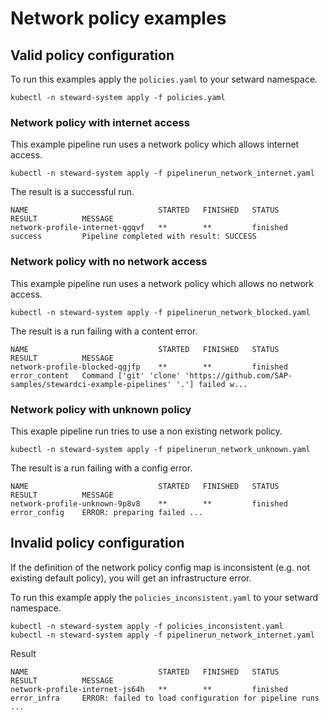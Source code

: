 # Network policy examples

## Valid policy configuration

To run this examples apply the `policies.yaml` to your setward namespace.

```
kubectl -n steward-system apply -f policies.yaml
```

### Network policy with internet access

This example pipeline run uses a network policy which allows internet access.

```
kubectl -n steward-system apply -f pipelinerun_network_internet.yaml
```

The result is a successful run.
```
NAME                             STARTED   FINISHED   STATUS     RESULT          MESSAGE
network-profile-internet-qgqvf   **        **         finished   success         Pipeline completed with result: SUCCESS
```

### Network policy with no network access

This example pipeline run uses a network policy which allows no network access.

```
kubectl -n steward-system apply -f pipelinerun_network_blocked.yaml
```

The result is a run failing with a content error.

```
NAME                             STARTED   FINISHED   STATUS     RESULT          MESSAGE
network-profile-blocked-qgjfp    **        **         finished   error_content   Command ['git' 'clone' 'https://github.com/SAP-samples/stewardci-example-pipelines' '.'] failed w...
```

### Network policy with unknown policy

This exaple pipeline run tries to use a non existing network policy.

```
kubectl -n steward-system apply -f pipelinerun_network_unknown.yaml
```

The result is a run failing with a config error.

```
NAME                             STARTED   FINISHED   STATUS     RESULT          MESSAGE
network-profile-unknown-9p8v8    **        **         finished   error_config    ERROR: preparing failed ...
```

## Invalid policy configuration

If the definition of the network policy config map is inconsistent (e.g. not existing default policy), you will get an infrastructure error.

To run this example apply the `policies_inconsistent.yaml` to your setward namespace.

```
kubectl -n steward-system apply -f policies_inconsistent.yaml
kubectl -n steward-system apply -f pipelinerun_network_internet.yaml
```

Result

```
NAME                             STARTED   FINISHED   STATUS     RESULT          MESSAGE
network-profile-internet-js64h   **        **         finished   error_infra     ERROR: failed to load configuration for pipeline runs ...
```